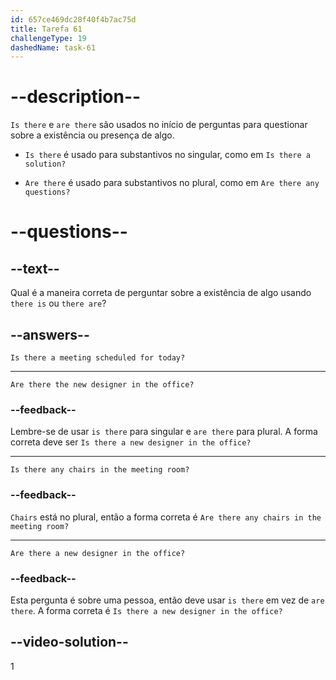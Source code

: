 ```yaml
---
id: 657ce469dc28f40f4b7ac75d
title: Tarefa 61
challengeType: 19
dashedName: task-61
---
```


# --description--

`Is there` e `are there` são usados no início de perguntas para questionar sobre a existência ou presença de algo.

- `Is there` é usado para substantivos no singular, como em `Is there a solution?`

- `Are there` é usado para substantivos no plural, como em `Are there any questions?` 

# --questions--

## --text--

Qual é a maneira correta de perguntar sobre a existência de algo usando `there is` ou `there are`?

## --answers--

`Is there a meeting scheduled for today?`

---

`Are there the new designer in the office?`

### --feedback--

Lembre-se de usar `is there` para singular e `are there` para plural. A forma correta deve ser `Is there a new designer in the office?`

---

`Is there any chairs in the meeting room?`

### --feedback--

`Chairs` está no plural, então a forma correta é `Are there any chairs in the meeting room?`

---

`Are there a new designer in the office?`

### --feedback--

Esta pergunta é sobre uma pessoa, então deve usar `is there` em vez de `are there`. A forma correta é `Is there a new designer in the office?`

## --video-solution--

1
